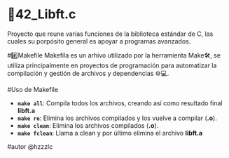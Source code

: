 # 📂42_Libft.c
Proyecto que reune varias funciones de la biblioteca estándar de C, las cuales su porpósito general es apoyar a programas avanzados.

##️⃣Makefile
Makefila es un arhivo utilizado por la herramienta Make🛠️, se utiliza principalmente en proyectos de programación
para automatizar la compìlación y gestión de archivos y dependencias ⚙️💻.

#Uso de Makefile
- **`make all`**: Compila todos los archivos, creando así como resultado final **libft.a**
- **`make re`**: Elimina los archivos compilados y los vuelve a compilar (**.o**).
- **`make clean`**: Elimina los archivos compilados (**.o**).
- **`make fclean`**: Llama a clean y por último elimina el archivo **libft.a**



#autor
@hzzzlc
